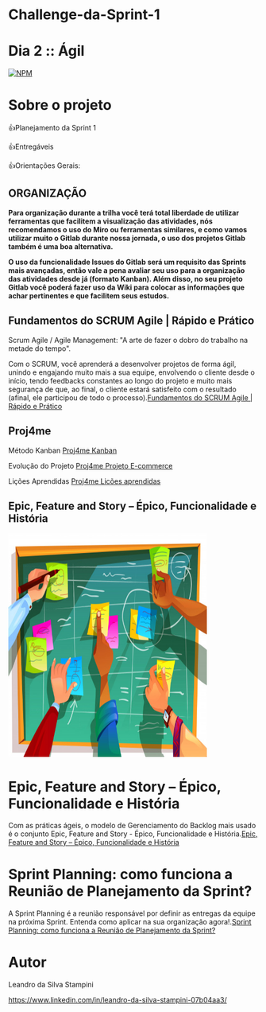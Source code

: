 # Challenge-da-Sprint-1
# Dia 2 :: Ágil

[![NPM](https://img.shields.io/npm/l/react)](https://github.com/LeandrodaSilvaStampini/Challenge-da-Sprint-1/blob/main/LICENSE)
# Sobre o projeto
👍Planejamento da Sprint 1

👍Entregáveis

👍Orientações Gerais:

## ORGANIZAÇÃO

**Para organização durante a trilha você terá total liberdade de utilizar ferramentas que facilitem a visualização das atividades, nós recomendamos o uso do Miro ou ferramentas similares, e como vamos utilizar muito o Gitlab durante nossa jornada, o uso dos projetos Gitlab também é uma boa alternativa.**

**O uso da funcionalidade Issues do Gitlab será um requisito das Sprints mais avançadas, então vale a pena avaliar seu uso para a organização das atividades desde já (formato Kanban). Além disso, no seu projeto Gitlab você poderá fazer uso da Wiki para colocar as informações que achar pertinentes e que facilitem seus estudos.**

## Fundamentos do SCRUM Agile | Rápido e Prático

Scrum Agile / Agile Management: "A arte de fazer o dobro do trabalho na metade do tempo".

Com o SCRUM, você aprenderá a desenvolver projetos de forma ágil, unindo e engajando muito mais a sua equipe, envolvendo o cliente desde o início, tendo feedbacks constantes ao longo do projeto e muito mais segurança de que, ao final, o cliente estará satisfeito com o resultado (afinal, ele participou de todo o processo).[Fundamentos do SCRUM Agile | Rápido e Prático](https://compassuol.udemy.com/course/fundamentos-scrum-agile/learn/lecture/24343530?start=1#overview)

##  Proj4me
Método Kanban
[Proj4me Kanban](https://app.proj4.me/projects/1/panels/86989/kanban)

Evolução do Projeto
[Proj4me Projeto E-commerce](https://app.proj4.me/projects/1/summary)

Lições Aprendidas
[Proj4me Licões aprendidas](https://app.proj4.me/projects/1/lessons-learned/1306/apresentar)

## Epic, Feature and Story – Épico, Funcionalidade e História
<img width="400" height="450" src="https://github.com/LeandrodaSilvaStampini/Challenge-da-Sprint-1/blob/main/imagem2.jpg"/>

# Epic, Feature and Story – Épico, Funcionalidade e História

Com as práticas ágeis, o modelo de Gerenciamento do Backlog mais usado é o conjunto Epic, Feature and Story - Épico, Funcionalidade e História.[Epic, Feature and Story – Épico, Funcionalidade e História](https://odonodoproduto.com/epic-feature-and-story-epico-funcionalidade-e-historia/)



# Sprint Planning: como funciona a Reunião de Planejamento da Sprint?

A Sprint Planning é a reunião responsável por definir as entregas da equipe na próxima Sprint. Entenda como aplicar na sua organização agora!.[Sprint Planning: como funciona a Reunião de Planejamento da Sprint?](https://www.ieepeducacao.com.br/sprint-planning/)

# Autor

Leandro da Silva Stampini

https://www.linkedin.com/in/leandro-da-silva-stampini-07b04aa3/

